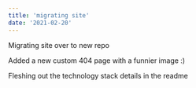 ```yaml
---
title: 'migrating site'
date: '2021-02-20'
---
```


Migrating site over to new repo

Added a new custom 404 page with a funnier image :)

Fleshing out the technology stack details in the readme